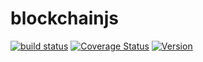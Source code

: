 # blockchainjs

[![build status](https://secure.travis-ci.org/chromaway/blockchainjs.png)](http://travis-ci.org/chromaway/blockchainjs)
[![Coverage Status](https://coveralls.io/repos/chromaway/blockchainjs/badge.png)](https://coveralls.io/r/chromaway/blockchainjs)
[![Version](http://img.shields.io/npm/v/blockchainjs.svg)](https://www.npmjs.org/package/blockchainjs)
